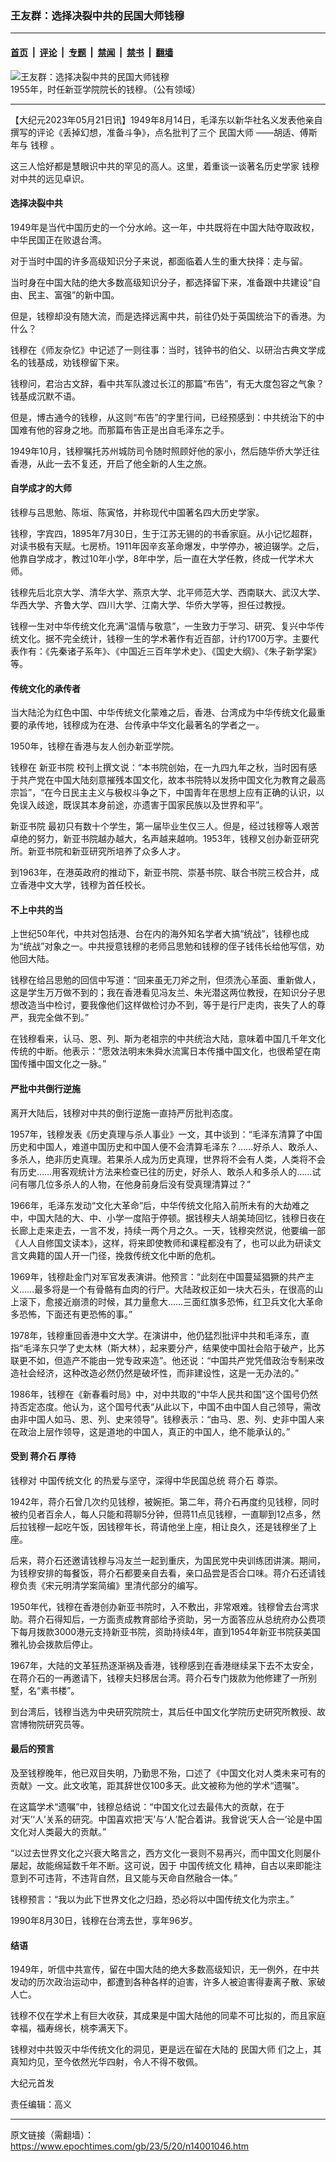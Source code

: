 ### 王友群：选择决裂中共的民国大师钱穆

---

#### [首页](../../../..?n14001046) &nbsp;|&nbsp; [评论](../../../../../epoch-comment?n14001046) &nbsp;|&nbsp; [专题](../../../../../epoch-special?n14001046) &nbsp;|&nbsp; [禁闻](../../../../../epoch-news?n14001046) &nbsp;|&nbsp; [禁书](../../../../../books?n14001046) &nbsp;|&nbsp; [翻墙](https://github.com/gfw-breaker/nogfw/blob/master/README.md?n14001046)


<div><img alt="王友群：选择决裂中共的民国大师钱穆" class="attachment-djy_600_400 size-djy_600_400 wp-post-image" src="https://i.epochtimes.com/assets/uploads/2023/05/id14001049-Fist_and_palm_salute_Chien_Mu_1955-600x400.jpg"/>
<div class="caption">
 1955年，时任新亚学院院长的钱穆。（公有领域）
</div></div><hr/><div class="post_content" id="artbody" itemprop="articleBody">
 <!-- article content begin -->
 <p>
  【大纪元2023年05月21日讯】1949年8月14日，毛泽东以新华社名义发表他亲自撰写的评论《丢掉幻想，准备斗争》，点名批判了三个
  <ok href="https://www.epochtimes.com/gb/tag/%E6%B0%91%E5%9B%BD%E5%A4%A7%E5%B8%88.html">
   民国大师
  </ok>
  ——胡适、傅斯年与
  <ok href="https://www.epochtimes.com/gb/tag/%E9%92%B1%E7%A9%86.html">
   钱穆
  </ok>
  。
 </p>
 <p style="font-weight: 400;">
  这三人恰好都是慧眼识中共的罕见的高人。这里，着重谈一谈著名历史学家
  <ok href="https://www.epochtimes.com/gb/tag/%E9%92%B1%E7%A9%86.html">
   钱穆
  </ok>
  对中共的远见卓识。
 </p>
 <h4 style="font-weight: 400;">
  <strong>
   选择决裂中共
  </strong>
 </h4>
 <p style="font-weight: 400;">
  1949年是当代中国历史的一个分水岭。这一年，中共既将在中国大陆夺取政权，中华民国正在败退台湾。
 </p>
 <p style="font-weight: 400;">
  对于当时中国的许多高级知识分子来说，都面临着人生的重大抉择：走与留。
 </p>
 <p style="font-weight: 400;">
  当时身在中国大陆的绝大多数高级知识分子，都选择留下来，准备跟中共建设“自由、民主、富强”的新中国。
 </p>
 <p style="font-weight: 400;">
  但是，钱穆却没有随大流，而是选择远离中共，前往仍处于英国统治下的香港。为什么？
 </p>
 <p style="font-weight: 400;">
  钱穆在《师友杂忆》中记述了一则往事：当时，钱钟书的伯父、以研治古典文学成名的钱基成，劝钱穆留下来。
 </p>
 <p style="font-weight: 400;">
  钱穆问，君治古文辞，看中共军队渡过长江的那篇“布告”，有无大度包容之气象？钱基成沉默不语。
 </p>
 <p style="font-weight: 400;">
  但是，博古通今的钱穆，从这则“布告”的字里行间，已经预感到：中共统治下的中国难有他的容身之地。而那篇布告正是出自毛泽东之手。
 </p>
 <p style="font-weight: 400;">
  1949年10月，钱穆嘱托苏州城防司令随时照顾好他的家小，然后随华侨大学迁往香港，从此一去不复还，开启了他全新的人生之旅。
 </p>
 <h4 style="font-weight: 400;">
  <strong>
   自学成才的大师
  </strong>
 </h4>
 <p style="font-weight: 400;">
  钱穆与吕思勉、陈垣、陈寅恪，并称现代中国著名四大历史学家。
 </p>
 <p style="font-weight: 400;">
  钱穆，字宾四，1895年7月30日，生于江苏无锡的的书香家庭。从小记忆超群，对读书极有天赋。七房桥。1911年因辛亥革命爆发，中学停办，被迫辍学。之后，他靠自学成才，教过10年小学，8年中学，后一直在大学任教，终成一代学术大师。
 </p>
 <p style="font-weight: 400;">
  钱穆先后北京大学、清华大学、燕京大学、北平师范大学、西南联大、武汉大学、华西大学、齐鲁大学、四川大学、江南大学、华侨大学等，担任过教授。
 </p>
 <p style="font-weight: 400;">
  钱穆一生对中华传统文化充满“温情与敬意”，一生致力于学习、研究、复兴中华传统文化。据不完全统计，钱穆一生的学术著作有近百部，计约1700万字。主要代表作有：《先秦诸子系年》、《中国近三百年学术史》、《国史大纲》、《朱子新学案》等。
 </p>
 <h4 style="font-weight: 400;">
  <strong>
   传统文化的承传者
  </strong>
 </h4>
 <p style="font-weight: 400;">
  当大陆沦为红色中国、中华传统文化蒙难之后，香港、台湾成为中华传统文化最重要的承传地，钱穆成为在港、台传承中华文化最著名的学者之一。
 </p>
 <p style="font-weight: 400;">
  1950年，钱穆在香港与友人创办新亚学院。
 </p>
 <p style="font-weight: 400;">
  钱穆在
  <ok href="https://www.epochtimes.com/gb/tag/%E6%96%B0%E4%BA%9A%E4%B9%A6%E9%99%A2.html">
   新亚书院
  </ok>
  校刊上撰文说：“本书院创始，在一九四九年之秋，当时因有感于共产党在中国大陆刻意摧残本国文化，故本书院特以发扬中国文化为教育之最高宗旨”，“在今日民主主义与极权斗争之下，中国青年在思想上应有正确的认识，以免误入歧途，既误其本身前途，亦遗害于国家民族以及世界和平”。
 </p>
 <p style="font-weight: 400;">
  <ok href="https://www.epochtimes.com/gb/tag/%E6%96%B0%E4%BA%9A%E4%B9%A6%E9%99%A2.html">
   新亚书院
  </ok>
  最初只有数十个学生，第一届毕业生仅三人。但是，经过钱穆等人艰苦卓绝的努力，新亚书院越办越大，名声越来越响。1953年，钱穆又创办新亚研究所。新亚书院和新亚研究所培养了众多人才。
 </p>
 <p style="font-weight: 400;">
  到1963年，在港英政府的推动下，新亚书院、崇基书院、联合书院三校合并，成立香港中文大学，钱穆为首任校长。
 </p>
 <h4 style="font-weight: 400;">
  <strong>
   不上中共的当
  </strong>
 </h4>
 <p style="font-weight: 400;">
  上世纪50年代，中共对包括港、台在内的海外知名学者大搞“统战”，钱穆也成为“统战”对象之一。中共授意钱穆的老师吕思勉和钱穆的侄子钱伟长给他写信，劝他回大陆。
 </p>
 <p style="font-weight: 400;">
  钱穆在给吕思勉的回信中写道：“回来虽无刀斧之刑，但须洗心革面、重新做人，这是学生万万做不到的；我在香港看见冯友兰、朱光潜这两位教授，在知识分子思想改造当中检讨，要我像他们这样做检讨办不到，等于是行尸走肉，丧失了人的尊严，我完全做不到。”
 </p>
 <p style="font-weight: 400;">
  在钱穆看来，认马、恩、列、斯为老祖宗的中共统治大陆，意味着中国几千年文化传统的中断。他表示：“愿效法明末朱舜水流寓日本传播中国文化，也很希望在南国传播中国文化之一脉。”
 </p>
 <h4 style="font-weight: 400;">
  <strong>
   严批中共倒行逆施
  </strong>
 </h4>
 <p style="font-weight: 400;">
  离开大陆后，钱穆对中共的倒行逆施一直持严厉批判态度。
 </p>
 <p style="font-weight: 400;">
  1957年，钱穆发表《历史真理与杀人事业》一文，其中谈到：“毛泽东清算了中国历史和中国人，难道中国历史和中国人便不会清算毛泽东？……好杀人、敢杀人、多杀人，绝非历史真理。若果杀人成为历史真理，世界将不会有人类，人类将不会有历史……用客观统计方法来检查已往的历史，好杀人、敢杀人和多杀人的……试问有哪几位多杀人的人物，在他身前身后没有受真理清算过？”
 </p>
 <p style="font-weight: 400;">
  1966年，毛泽东发动“文化大革命”后，中华传统文化陷入前所未有的大劫难之中，中国大陆的大、中、小学一度陷于停顿。据钱穆夫人胡美琦回忆，钱穆日夜在长廊上走来走去，一言不发，持续一两个月之久。一天，钱穆突然说，他要编一部《人人自修国文读本》，这样，将来即使教师和课程都没有了，也可以此为研读文言文典籍的国人开一门径，挽救传统文化中断的危机。
 </p>
 <p style="font-weight: 400;">
  1969年，钱穆赴金门对军官发表演讲。他预言：“此刻在中国蔓延猖獗的共产主义……最多将是一个有骨骼有血肉的行尸。大陆政权正如一块大石头，在很高的山上滚下，愈接近崩溃的时候，其力量愈大……三面红旗多恐怖，红卫兵文化大革命多恐怖，下面还有更恐怖的事。”
 </p>
 <p style="font-weight: 400;">
  1978年，钱穆重回香港中文大学。在演讲中，他仍猛烈批评中共和毛泽东，直指“毛泽东只学了史太林（斯大林），起来要分产，结果使中国社会陷于破产，比苏联更不如，但造产不能由一党专政来造”。他还说：“中国共产党凭借政治专制来改造社会经济，这种改造必然仍然是破坏性，而非建设性，这是一无办法的。”
 </p>
 <p style="font-weight: 400;">
  1986年，钱穆在《新春看时局》中，对中共取的“中华人民共和国”这个国号仍然持否定态度。他认为，这个国号代表“从此以下，中国不由中国人自己领导，需改由非中国人如马、恩、列、史来领导”。钱穆表示：“由马、恩、列、史非中国人来在政治上层作领导，这是道地的中国人，真正的中国人，绝不能承认的。”
 </p>
 <h4 style="font-weight: 400;">
  <strong>
   受到
   <ok href="https://www.epochtimes.com/gb/tag/%E8%92%8B%E4%BB%8B%E7%9F%B3.html">
    蒋介石
   </ok>
   厚待
  </strong>
 </h4>
 <p style="font-weight: 400;">
  钱穆对
  <ok href="https://www.epochtimes.com/gb/tag/%E4%B8%AD%E5%9B%BD%E4%BC%A0%E7%BB%9F%E6%96%87%E5%8C%96.html">
   中国传统文化
  </ok>
  的热爱与坚守，深得中华民国总统
  <ok href="https://www.epochtimes.com/gb/tag/%E8%92%8B%E4%BB%8B%E7%9F%B3.html">
   蒋介石
  </ok>
  尊崇。
 </p>
 <p style="font-weight: 400;">
  1942年，蒋介石曾几次约见钱穆，被婉拒。第二年，蒋介石再度约见钱穆，同时被约见者百余人，每人只能和蒋聊5分钟，但蒋11点见钱穆，一直聊到12点多，然后拉钱穆一起吃午饭，因钱穆年长，蒋请他坐上座，相让良久，还是钱穆坐了上座。
 </p>
 <p style="font-weight: 400;">
  后来，蒋介石还邀请钱穆与冯友兰一起到重庆，为国民党中央训练团讲演。期间，为钱穆安排的每餐饭，蒋介石都要亲自去看，亲口品尝是否合口味。蒋介石还请钱穆负责《宋元明清学案简编》里清代部分的编写。
 </p>
 <p style="font-weight: 400;">
  1950年代，钱穆在香港创办新亚书院时，入不敷出，非常艰难。钱穆曾去台湾求助。蒋介石得知后，一方面责成教育部给予资助，另一方面答应从总统府办公费项下每月拨款3000港元支持新亚书院，资助持续4年，直到1954年新亚书院获美国雅礼协会拨款后停止。
 </p>
 <p style="font-weight: 400;">
  1967年，大陆的文革狂热逐渐祸及香港，钱穆感到在香港继续呆下去不太安全，在蒋介石的一再邀请下，钱穆夫妇移居台湾。蒋介石专门拨款为他修建了一所别墅，名“素书楼”。
 </p>
 <p style="font-weight: 400;">
  到台湾后，钱穆当选为中央研究院院士，其后任中国文化学院历史研究所教授、故宫博物院研究员等。
 </p>
 <h4 style="font-weight: 400;">
  <strong>
   最后的预言
  </strong>
 </h4>
 <p style="font-weight: 400;">
  及至钱穆晚年，他已双目失明，乃勤思不殆，口述了《中国文化对人类未来可有的贡献》一文。此文收笔，距其辞世仅100多天。此文被称为他的学术“遗嘱”。
 </p>
 <p style="font-weight: 400;">
  在这篇学术“遗嘱”中，钱穆总结说：“中国文化过去最伟大的贡献，在于对‘天’‘人’关系的研究。中国喜欢把‘天’与‘人’配合着讲。我曾说‘天人合一’论是中国文化对人类最大的贡献。”
 </p>
 <p style="font-weight: 400;">
  “以过去世界文化之兴衰大略言之，西方文化一衰则不易再兴，而中国文化则屡仆屡起，故能绵延数千年不断。这可说，因于
  <ok href="https://www.epochtimes.com/gb/tag/%E4%B8%AD%E5%9B%BD%E4%BC%A0%E7%BB%9F%E6%96%87%E5%8C%96.html">
   中国传统文化
  </ok>
  精神，自古以来即能注意到不可违背，不违背自然，且又能与天命自然融合一体。”
 </p>
 <p style="font-weight: 400;">
  钱穆预言：“我以为此下世界文化之归趋，恐必将以中国传统文化为宗主。”
 </p>
 <p style="font-weight: 400;">
  1990年8月30日，钱穆在台湾去世，享年96岁。
 </p>
 <h4 style="font-weight: 400;">
  <strong>
   结语
  </strong>
 </h4>
 <p style="font-weight: 400;">
  1949年，听信中共宣传，留在中国大陆的绝大多数高级知识，无一例外，在中共发动的历次政治运动中，都遭到各种各样的迫害，许多人被迫害得妻离子散、家破人亡。
 </p>
 <p style="font-weight: 400;">
  钱穆不仅在学术上有巨大收获，其成果是中国大陆他的同辈不可比拟的，而且家庭幸福，福寿绵长，桃李满天下。
 </p>
 <p style="font-weight: 400;">
  钱穆对中共毁灭中华传统文化的洞见，更是远在留在大陆的
  <ok href="https://www.epochtimes.com/gb/tag/%E6%B0%91%E5%9B%BD%E5%A4%A7%E5%B8%88.html">
   民国大师
  </ok>
  们之上，其真知灼见，至今依然光华四射，令人不得不敬佩。
 </p>
 <p style="font-weight: 400;">
  大纪元首发
 </p>
 <p style="font-weight: 400;">
  责任编辑：高义
 </p>
 <!-- article content end -->
 <div id="below_article_ad">
 </div>
</div>


---

原文链接（需翻墙）：https://www.epochtimes.com/gb/23/5/20/n14001046.htm
